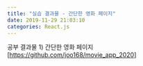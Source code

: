 ```yaml
---
title: "실습 결과물 - 간단한 영화 페이지"
date: 2019-11-29 21:03:10
categories: React.js
---
```


공부 결과물 1) 간단한 영화 페이지 <br>
<a href="https://github.com/joo168/movie_app_2020"> [https://github.com/joo168/movie_app_2020]</a>
<br><br>
